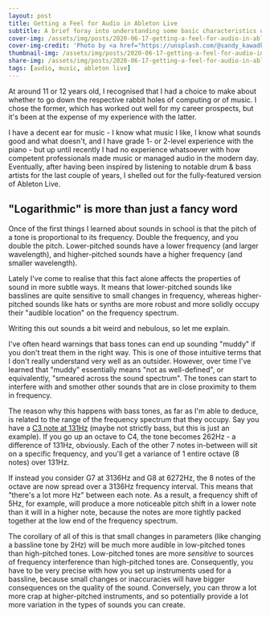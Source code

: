 ```yaml
---
layout: post
title: Getting a Feel for Audio in Ableton Live
subtitle: A brief foray into understanding some basic characteristics of sound waves
cover-img: /assets/img/posts/2020-06-17-getting-a-feel-for-audio-in-ableton-live/banner.jpg
cover-img-credit: 'Photo by <a href="https://unsplash.com/@sandy_kawadkar">Sandy Kawadkar</a> on <a href="https://unsplash.com/photos/i-FJ4obOoyM">Unsplash</a>'
thumbnail-img: /assets/img/posts/2020-06-17-getting-a-feel-for-audio-in-ableton-live/thumbnail.jpg
share-img: /assets/img/posts/2020-06-17-getting-a-feel-for-audio-in-ableton-live/banner.jpg
tags: [audio, music, ableton live]
---
```


At around 11 or 12 years old, I recognised that I had a choice to make about whether to go down the respective rabbit holes of computing or of music. I chose the former, which has worked out well for my career prospects, but it's been at the expense of my experience with the latter.

I have a decent ear for music - I know what music I like, I know what sounds good and what doesn't, and I have grade 1- or 2-level experience with the piano - but up until recently I had no experience whatsoever with how competent professionals made music or managed audio in the modern day. Eventually, after having been inspired by listening to notable drum & bass artists for the last couple of years, I shelled out for the fully-featured version of Ableton Live.

## "Logarithmic" is more than just a fancy word

Once of the first things I learned about sounds in school is that the pitch of a tone is proportional to its frequency. Double the frequency, and you double the pitch. Lower-pitched sounds have a lower frequency (and larger wavelength), and higher-pitched sounds have a higher frequency (and smaller wavelength).

Lately I've come to realise that this fact alone affects the properties of sound in more subtle ways. It means that lower-pitched sounds like basslines are quite sensitive to small changes in frequency, whereas higher-pitched sounds like hats or synths are more robust and more solidly occupy their "audible location" on the frequency spectrum.

Writing this out sounds a bit weird and nebulous, so let me explain.

I've often heard warnings that bass tones can end up sounding "muddy" if you don't treat them in the right way. This is one of those intuitive terms that I don't really understand very well as an outsider. However, over time I've learned that "muddy" essentially means "not as well-defined", or equivalently, "smeared across the sound spectrum". The tones can start to interfere with and smother other sounds that are in close proximity to them in frequency.

The reason why this happens with bass tones, as far as I'm able to deduce, is related to the range of the frequency spectrum that they occupy. Say you have a [C3 note at 131Hz](https://www.audiology.org/sites/default/files/ChasinConversionChart.pdf) (maybe not strictly bass, but this is just an example). If you go up an octave to C4, the tone becomes 262Hz - a difference of 131Hz, obviously. Each of the other 7 notes in-between will sit on a specific frequency, and you'll get a variance of 1 entire octave (8 notes) over 131Hz.

If instead you consider G7 at 3136Hz and G8 at 6272Hz, the 8 notes of the octave are now spread over a 3136Hz frequency interval. This means that "there's a lot more Hz" between each note. As a result, a frequency shift of 5Hz, for example, will produce a more noticeable pitch shift in a lower note than it will in a higher note, because the notes are more tightly packed together at the low end of the frequency spectrum.

The corollary of all of this is that small changes in parameters (like changing a bassline tone by 2Hz) will be much more audible in low-pitched tones than high-pitched tones. Low-pitched tones are more _sensitive_ to sources of frequency interference than high-pitched tones are. Consequently, you have to be very precise with how you set up instruments used for a bassline, because small changes or inaccuracies will have bigger consequences on the quality of the sound. Conversely, you can throw a lot more crap at higher-pitched instruments, and so potentially provide a lot more variation in the types of sounds you can create.
